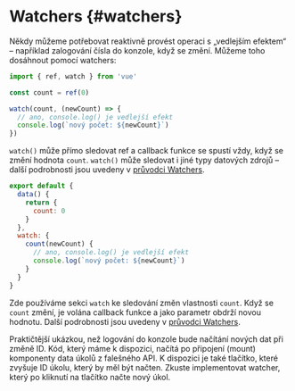 # Watchers {#watchers}

Někdy můžeme potřebovat reaktivně provést operaci s „vedlejším efektem“ – například zalogování čísla do konzole, když se změní. Můžeme toho dosáhnout pomocí watchers:

<div class="composition-api">

```js
import { ref, watch } from 'vue'

const count = ref(0)

watch(count, (newCount) => {
  // ano, console.log() je vedlejší efekt
  console.log(`nový počet: ${newCount}`)
})
```

`watch()` může přímo sledovat ref a callback funkce se spustí vždy, když se změní hodnota `count`. `watch()` může sledovat i jiné typy datových zdrojů – další podrobnosti jsou uvedeny v <a target="_blank" href="/guide/essentials/watchers.html">průvodci Watchers</a>.

</div>
<div class="options-api">

```js
export default {
  data() {
    return {
      count: 0
    }
  },
  watch: {
    count(newCount) {
      // ano, console.log() je vedlejší efekt
      console.log(`nový počet: ${newCount}`)
    }
  }
}
```

Zde používáme sekci `watch` ke sledování změn vlastnosti `count`. Když se `count` změní, je volána callback funkce a jako parametr obdrží novou hodnotu. Další podrobnosti jsou uvedeny v <a target="_blank" href="/guide/essentials/watchers.html">průvodci Watchers</a>.

</div>

Praktičtější ukázkou, než logování do konzole bude načítání nových dat při změně ID. Kód, který máme k dispozici, načítá po připojení (mount) komponenty data úkolů z falešného API. K dispozici je také tlačítko, které zvyšuje ID úkolu, který by měl být načten. Zkuste implementovat watcher, který po kliknutí na tlačítko načte nový úkol.
